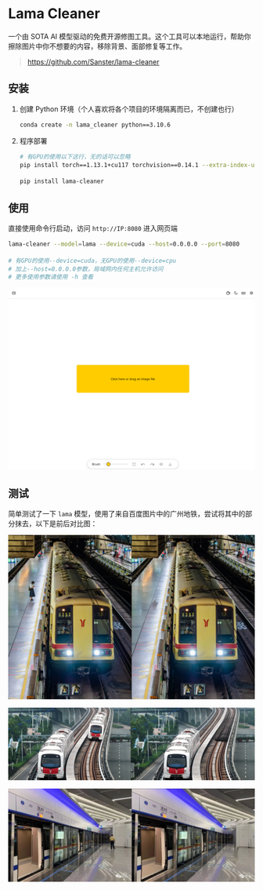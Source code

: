 # Lama Cleaner

一个由 SOTA AI 模型驱动的免费开源修图工具。这个工具可以本地运行，帮助你擦除图片中你不想要的内容，移除背景、面部修复等工作。

> https://github.com/Sanster/lama-cleaner

## 安装

1. 创建 Python 环境（个人喜欢将各个项目的环境隔离而已，不创建也行）

   ```sh
   conda create -n lama_cleaner python==3.10.6
   ```

2. 程序部署

   ```sh
   # 有GPU的使用以下这行，无的话可以忽略
   pip install torch==1.13.1+cu117 torchvision==0.14.1 --extra-index-url https://download.pytorch.org/whl/cu117
   
   pip install lama-cleaner
   ```

## 使用

直接使用命令行启动，访问 `http://IP:8080` 进入网页端

```sh
lama-cleaner --model=lama --device=cuda --host=0.0.0.0 --port=8080

# 有GPU的使用--device=cuda，无GPU的使用--device=cpu
# 加上--host=0.0.0.0参数，局域网内任何主机允许访问
# 更多使用参数请使用 -h 查看
```

![](https://github.com/danielchan-25/Mind-Palace/blob/main/Services/Ai/img/lama_cleaner-1.png)

## 测试

简单测试了一下 `lama` 模型，使用了来自百度图片中的广州地铁，尝试将其中的部分抹去，以下是前后对比图：

![](https://github.com/danielchan-25/Mind-Palace/blob/main/Services/Ai/img/lama_cleaner-2.png)

![](https://github.com/danielchan-25/Mind-Palace/blob/main/Services/Ai/img/lama_cleaner-3.png)

![](https://github.com/danielchan-25/Mind-Palace/blob/main/Services/Ai/img/lama_cleaner-4.png)
